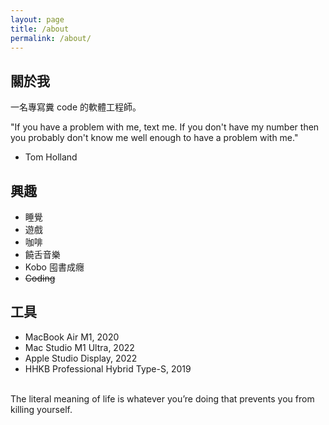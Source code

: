 ```yaml
---
layout: page
title: /about
permalink: /about/
---
```


## 關於我
一名專寫糞 code 的軟體工程師。

"If you have a problem with me, text me. If you don't have my number then you probably don't know me well enough to have a problem with me."
- Tom Holland

## 興趣
- 睡覺
- 遊戲
- 咖啡
- 饒舌音樂
- Kobo 囤書成癮
- ~~Coding~~

## 工具
- MacBook Air M1, 2020
- Mac Studio M1 Ultra, 2022
- Apple Studio Display, 2022
- HHKB Professional Hybrid Type-S, 2019

<br />The literal meaning of life is whatever you’re doing that prevents you from killing yourself.
